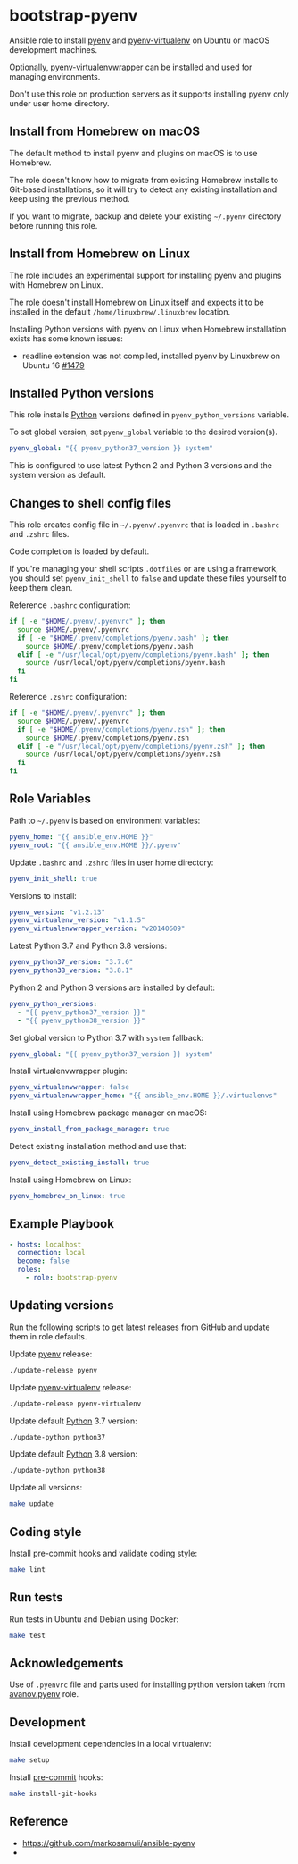 # bootstrap-pyenv

Ansible role to install [pyenv] and [pyenv-virtualenv] on Ubuntu or macOS
development machines.

Optionally, [pyenv-virtualenvwrapper] can be installed and used for managing
environments.

Don't use this role on production servers as it supports installing pyenv only
under user home directory.

[pyenv]: https://github.com/pyenv/pyenv
[pyenv-virtualenv]: https://github.com/pyenv/pyenv-virtualenv
[pyenv-virtualenvwrapper]: https://github.com/pyenv/pyenv-virtualenvwrapper

## Install from Homebrew on macOS

The default method to install pyenv and plugins on macOS is to use Homebrew.

The role doesn't know how to migrate from existing Homebrew installs to
Git-based installations, so it will try to detect any existing installation
and keep using the previous method.

If you want to migrate, backup and delete your existing `~/.pyenv` directory
before running this role.

## Install from Homebrew on Linux

The role includes an experimental support for installing pyenv and plugins
with Homebrew on Linux.

The role doesn't install Homebrew on Linux itself and expects it to be installed
in the default `/home/linuxbrew/.linuxbrew` location.

Installing Python versions with pyenv on Linux when Homebrew installation exists
has some known issues:

- readline extension was not compiled, installed pyenv by Linuxbrew on
  Ubuntu 16 [#1479][pyenv-1479]

[pyenv-1479]: https://github.com/pyenv/pyenv/issues/1479

## Installed Python versions

This role installs [Python][python] versions defined in `pyenv_python_versions`
variable.

To set global version, set `pyenv_global` variable to the desired version(s).

```yaml
pyenv_global: "{{ pyenv_python37_version }} system"
```

This is configured to use latest Python 2 and Python 3 versions and the
system version as default.

[python]: https://www.python.org

## Changes to shell config files

This role creates config file in `~/.pyenv/.pyenvrc` that is loaded in
`.bashrc` and `.zshrc` files.

Code completion is loaded by default.

If you're managing your shell scripts `.dotfiles` or are using a framework, you
should set `pyenv_init_shell` to `false` and update these files yourself to keep
them clean.

Reference `.bashrc` configuration:

```bash
if [ -e "$HOME/.pyenv/.pyenvrc" ]; then
  source $HOME/.pyenv/.pyenvrc
  if [ -e "$HOME/.pyenv/completions/pyenv.bash" ]; then
    source $HOME/.pyenv/completions/pyenv.bash
  elif [ -e "/usr/local/opt/pyenv/completions/pyenv.bash" ]; then
    source /usr/local/opt/pyenv/completions/pyenv.bash
  fi
fi
```

Reference `.zshrc` configuration:

```zsh
if [ -e "$HOME/.pyenv/.pyenvrc" ]; then
  source $HOME/.pyenv/.pyenvrc
  if [ -e "$HOME/.pyenv/completions/pyenv.zsh" ]; then
    source $HOME/.pyenv/completions/pyenv.zsh
  elif [ -e "/usr/local/opt/pyenv/completions/pyenv.zsh" ]; then
    source /usr/local/opt/pyenv/completions/pyenv.zsh
  fi
fi
```

## Role Variables

Path to `~/.pyenv` is based on environment variables:

```yaml
pyenv_home: "{{ ansible_env.HOME }}"
pyenv_root: "{{ ansible_env.HOME }}/.pyenv"
```

Update `.bashrc` and `.zshrc` files in user home directory:

```yaml
pyenv_init_shell: true
```

Versions to install:

```yaml
pyenv_version: "v1.2.13"
pyenv_virtualenv_version: "v1.1.5"
pyenv_virtualenvwrapper_version: "v20140609"
```

Latest Python 3.7 and Python 3.8 versions:

```yaml
pyenv_python37_version: "3.7.6"
pyenv_python38_version: "3.8.1"
```

Python 2 and Python 3 versions are installed by default:

```yaml
pyenv_python_versions:
  - "{{ pyenv_python37_version }}"
  - "{{ pyenv_python38_version }}"
```

Set global version to Python 3.7 with `system` fallback:

```yaml
pyenv_global: "{{ pyenv_python37_version }} system"
```

Install virtualenvwrapper plugin:

```yaml
pyenv_virtualenvwrapper: false
pyenv_virtualenvwrapper_home: "{{ ansible_env.HOME }}/.virtualenvs"
```

Install using Homebrew package manager on macOS:

```yaml
pyenv_install_from_package_manager: true
```

Detect existing installation method and use that:

```yaml
pyenv_detect_existing_install: true
```

Install using Homebrew on Linux:

```yaml
pyenv_homebrew_on_linux: true
```

## Example Playbook

```yaml
- hosts: localhost
  connection: local
  become: false
  roles:
    - role: bootstrap-pyenv
```

## Updating versions

Run the following scripts to get latest releases from GitHub and update them in
role defaults.

Update [pyenv] release:

```bash
./update-release pyenv
```

Update [pyenv-virtualenv] release:

```bash
./update-release pyenv-virtualenv
```

Update default [Python] 3.7 version:

```bash
./update-python python37
```

Update default [Python] 3.8 version:

```bash
./update-python python38
```

Update all versions:

```bash
make update
```

## Coding style

Install pre-commit hooks and validate coding style:

```bash
make lint
```

## Run tests

Run tests in Ubuntu and Debian using Docker:

```bash
make test
```

## Acknowledgements

Use of `.pyenvrc` file and parts used for installing python version taken from
[avanov.pyenv](https://github.com/avanov/ansible-galaxy-pyenv) role.

## Development

Install development dependencies in a local virtualenv:

```bash
make setup
```

Install [pre-commit] hooks:

```bash
make install-git-hooks
```

[pre-commit]: https://pre-commit.com/


## Reference

- https://github.com/markosamuli/ansible-pyenv
- 